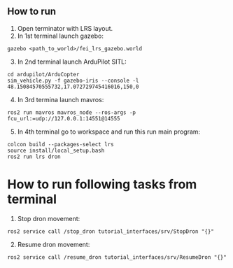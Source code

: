 ## How to run
1. Open terminator with LRS layout. 
2. In 1st terminal launch gazebo: 
```
gazebo <path_to_world>/fei_lrs_gazebo.world
```
3. In 2nd terminal launch ArduPilot SITL: 
```
cd ardupilot/ArduCopter
sim_vehicle.py -f gazebo-iris --console -l 48.15084570555732,17.072729745416016,150,0
```
4. In 3rd termina launch mavros:
```
ros2 run mavros mavros_node --ros-args -p fcu_url:=udp://127.0.0.1:14551@14555
```
5. In 4th terminal go to workspace and run this run main program:
```
colcon build --packages-select lrs
source install/local_setup.bash
ros2 run lrs dron
```

# How to run following tasks from terminal
1. Stop dron movement:
```
ros2 service call /stop_dron tutorial_interfaces/srv/StopDron "{}"
```
2. Resume dron movement:
```
ros2 service call /resume_dron tutorial_interfaces/srv/ResumeDron "{}"
```   
